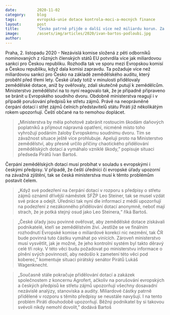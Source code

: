 ```yaml
---
date:         2020-11-02
category:     blog
tags:         evropská-unie dotace kontrola-moci-a-mocných finance
layout:       post
title:        "Česko patrně přijde o další více než miliardu korun. Za chaotické přidělování zemědělských dotací je nutné vyvodit odpovědnost, říká předseda Pirátů Bartoš"
image:        /assets/img/articles/2020/ivan-bartos-podloubi.jpg
author:       
---
```



Praha, 2. listopadu 2020 - Nezávislá komise složená z pěti odborníků nominovaných z různých členských států EU potvrdila více jak miliardovou sankci pro Českou republiku. Rozhodla tak ve sporu mezi Evropskou komisí a Českou republiku, když dala komisi zapravdu. Ta požaduje více než miliardovou sankci pro Česko na základě zemědělského auditu, který proběhl před třemi lety. České úřady totiž v minulosti přidělovaly zemědělské dotace, aniž by ověřovaly, zdali skutečně putují k zemědělcům. Ministerstvo zemědělství na to nyní reagovalo tak, že je případně připraveno se bránit u Evropského soudního dvoru. Obdobně ministerstva reagují i v případě porušování předpisů ke střetu zájmů. Právě na neoprávněné čerpání dotací i střet zájmů čelních představitelů státu Piráti již několikátým rokem upozorňují. Čeští občané na to nemohou doplácet.

> „Ministerstva by měla pohotově zabránit rostoucím škodám daňových poplatníků a přijmout nápravná opatření, nicméně místo toho vyhrožují podáním žaloby Evropskému soudnímu dvoru. Tím se závažnost situace ještě více prohlubuje. Apeluji proto na Ministerstvo zemědělství, aby přesně určilo příčiny chaotického přidělování zemědělských dotací a vymáhalo vzniklé škody,” popisuje situaci předseda Pirátů Ivan Bartoš. 

Čerpání zemědělských dotací musí probíhat v souladu s evropskými i českými předpisy. V případě, že čeští úředníci či evropské úřady upozorní na závažná zjištění, tak se česká ministerstva musí k těmto problémům postavit čelem. 

> „Když své podezření na čerpání dotací v rozporu s předpisy o střetu zájmů oznámil dřívější náměstek SFŽP Leo Steiner, tak se musel vzdát své práce a odejít. Úředníci tak nyní dle informací z médií upozorňují na podezření z nezákonného přidělování dotací anonymně, neboť mají strach, že je potká stejný osud jako Leo Steinera,“ říká Bartoš.

> „České úřady jsou povinné ověřovat, aby zemědělské dotace získávali podnikatelé, kteří se zemědělstvím živí. Jestliže se ve finálním rozhodnutí Evropské komise o miliardové korekci nic nezmění, tak ČR bude povinná tuto částku vymáhat po vinících. Zároveň ministerstvo musí vysvětlit, jak je možné, že jeho kontrolní systém byl takto děravý celé tři roky. V této věci budu požadovat po ministerstvu informace o plnění svých povinností, aby nedošlo k zametení této věci pod koberec,” komentuje situaci pirátský senátor Pirátů Lukáš Wagenknecht.

> „Současně stále pokračuje přidělování dotací a zakázek společnostem z koncernu Agrofert, ačkoliv na porušování evropských a českých předpisů ke střetu zájmů upozorňují všechny dosavadní nezávislé analýzy, stanoviska a audity. Miliardové částky patrně přidělené v rozporu s těmito předpisy se neustále navyšují. I na tento problém Piráti dlouhodobě upozorňují. Běžný podnikatel by si takovou svévoli nikdy nemohl dovolit,” dodává Bartoš


